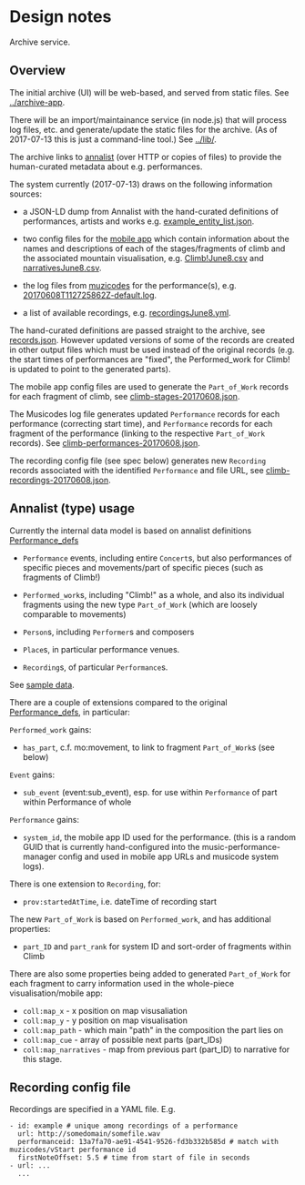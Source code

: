 # Design notes

Archive service.

## Overview

The initial archive (UI) will be web-based, and served from static files. 
See [../archive-app](../archive-app).

There will be an import/maintainance service (in node.js) that will 
process log files, etc. and generate/update the static files for the
archive. (As of 2017-07-13 this is just a command-line tool.) See 
[../lib/](../lib/).

The archive links to [annalist](https://github.com/gklyne/annalist)
(over HTTP or copies of files) to provide the human-curated metadata
about e.g. performances.

The system currently (2017-07-13) draws on the following information
sources:

- a JSON-LD dump from Annalist with the hand-curated definitions of 
performances, artists and works e.g. [example_entity_list.json](../data/test/example_entity_list.json).

- two config files for the [mobile app](https://github.com/littlebugivy/muzivisual)
which contain information about the names and descriptions of each of
the stages/fragments of climb and the associated mountain visualisation,
e.g. [Climb!June8.csv](../data/test/Climb!June8.csv) and 
[narrativesJune8.csv](../data/test/narrativesJune8.csv).

- the log files from [muzicodes](https://github.com/cgreenhalgh/musiccodes)
for the performance(s), e.g. [20170608T112725862Z-default.log](../data/test/20170608T112725862Z-default.log).

- a list of available recordings, e.g. [recordingsJune8.yml](../data/test/recordingsJune8).

The hand-curated definitions are passed straight to the archive, 
see [records.json](../archive-app/src/assets/data/records.json).
However updated versions of some of the records are created in other
output files which must be used instead of the original records 
(e.g. the start times of performances are "fixed", the Performed_work
for Climb! is updated to point to the generated parts).

The mobile app config files are used to generate the `Part_of_Work` 
records for each fragment of climb, see [climb-stages-20170608.json](../archive-app/src/assets/data/climb-stages-20170608.json).

The Musicodes log file generates updated `Performance` records
for each performance (correcting start time), and `Performance` records 
for each fragment of the performance (linking to the respective 
`Part_of_Work` records). See [climb-performances-20170608.json](../archive-app/src/assets/data/climb-performances-20170608.json).

The recording config file (see spec below) generates new `Recording`
records associated with the identified `Performance` and file URL, 
see [climb-recordings-20170608.json](../archive-app/src/assets/data/climb-recordings-20170608.json).

## Annalist (type) usage

Currently the internal data model is based on annalist definitions
[Performance_defs](https://github.com/cgreenhalgh/Performance_defs)

- `Performance` events, including entire `Concert`s, but also performances
of specific pieces and movements/part of specific pieces (such as 
fragments of Climb!)

- `Performed_work`s, including "Climb!" as a whole, and also its 
individual fragments using the new type `Part_of_Work`
(which are loosely comparable to movements)

- `Person`s, including `Performer`s and composers

- `Place`s, in particular performance venues.

- `Recording`s, of particular `Performance`s.

See [sample data](../test/data/example_entity_list.json).

There are a couple of extensions compared to the original
[Performance_defs](https://github.com/gklyne/Performance_defs), in 
particular:

`Performed_work` gains:

- `has_part`, c.f. mo:movement, to link to
fragment `Part_of_Work`s (see below)

`Event` gains:

- `sub_event` (event:sub_event), esp. for use within 
`Performance` of part within Performance of whole

`Performance` gains:

- `system_id`, the mobile app ID used for the performance. 
(this is a random GUID that is currently hand-configured into
the music-performance-manager config and used in mobile app URLs
and musicode system logs).

There is one extension to `Recording`, for:

- `prov:startedAtTime`, i.e. dateTime of recording start

The new `Part_of_Work` is based on `Performed_work`, and has 
additional properties:

- `part_ID` and `part_rank` for system ID and sort-order of fragments
within Climb

There are also some properties being added to generated 
`Part_of_Work` for each fragment to carry information used in
the whole-piece visualisation/mobile app:

- `coll:map_x` - x position on map visusaliation
- `coll:map_y` - y position on map visualisation
- `coll:map_path` - which main "path" in the composition the part lies on
- `coll:map_cue` - array of possible next parts (part_IDs)
- `coll:map_narratives` - map from previous part (part_ID) to narrative for this stage.

## Recording config file

Recordings are specified in a YAML file. E.g.
```
- id: example # unique among recordings of a performance
  url: http://somedomain/somefile.wav
  performanceid: 13a7fa70-ae91-4541-9526-fd3b332b585d # match with muzicodes/vStart performance id
  firstNoteOffset: 5.5 # time from start of file in seconds
- url: ...
  ...
```
